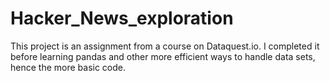 # Hacker_News_exploration

This project is an assignment from a course on Dataquest.io. I completed it before learning pandas and other more efficient ways to handle data sets, hence the more basic code. 
